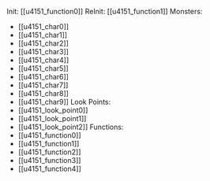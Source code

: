 Init: [[u4151_function0]]
ReInit: [[u4151_function1]]
Monsters:
- [[u4151_char0]]
- [[u4151_char1]]
- [[u4151_char2]]
- [[u4151_char3]]
- [[u4151_char4]]
- [[u4151_char5]]
- [[u4151_char6]]
- [[u4151_char7]]
- [[u4151_char8]]
- [[u4151_char9]]
Look Points:
- [[u4151_look_point0]]
- [[u4151_look_point1]]
- [[u4151_look_point2]]
Functions:
- [[u4151_function0]]
- [[u4151_function1]]
- [[u4151_function2]]
- [[u4151_function3]]
- [[u4151_function4]]

